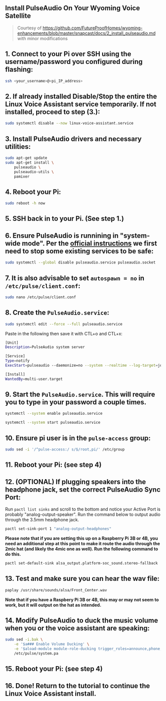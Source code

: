 ## Install PulseAudio On Your Wyoming Voice Satellite

> Courtesy of https://github.com/FutureProofHomes/wyoming-enhancements/blob/master/snapcast/docs/2_install_pulseaudio.md with minor modifications

## 1. Connect to your Pi over SSH using the username/password you configured during flashing:

```sh
ssh <your_username>@<pi_IP_address>
```


## 2. If already installed Disable/Stop the entire the Linux Voice Assistant service temporarily. If not installed, proceed to step (3.):

```sh
sudo systemctl disable --now linux-voice-assistant.service
```


## 3. Install PulseAudio drivers and necessary utilities:

```sh
sudo apt-get update
sudo apt-get install \
    pulseaudio \
    pulseaudio-utils \
    pamixer
```


## 4. Reboot your Pi:

```sh
sudo reboot -h now
```


## 5. SSH back in to your Pi.  (See step 1.)


## 6. Ensure PulseAudio is runnining in "system-wide mode".  Per the [official instructions](https://www.freedesktop.org/wiki/Software/PulseAudio/Documentation/User/SystemWide/) we first need to stop some existing services to be safe:

```sh
sudo systemctl --global disable pulseaudio.service pulseaudio.socket
```


## 7. It is also advisable to set `autospawn = no` in `/etc/pulse/client.conf`:

```sh
sudo nano /etc/pulse/client.conf
```


## 8. Create the `PulseAudio.service`:

```sh
sudo systemctl edit --force --full pulseaudio.service
```

Paste in the following then save it with CTL+o and CTL+x:

```sh
[Unit]
Description=PulseAudio system server

[Service]
Type=notify
ExecStart=pulseaudio --daemonize=no --system --realtime --log-target=journal

[Install]
WantedBy=multi-user.target
```


## 9. Start the `PulseAudio.service`.  This will require you to type in your password a couple times.

```sh
systemctl --system enable pulseaudio.service
```

```sh
systemctl --system start pulseaudio.service
```


## 10. Ensure pi user is in the `pulse-access` group:

```sh
sudo sed -i '/^pulse-access:/ s/$/root,pi/' /etc/group
```


## 11. Reboot your Pi: (see step 4)


## 12. (OPTIONAL) If plugging speakers into the headphone jack, set the correct PulseAudio Sync Port:

Run `pactl list sinks` and scroll to the bottom and notice your Active Port is probably "analog-output-speaker".  Run the command below to output audio through the 3.5mm headphone jack.

```sh
pactl set-sink-port 1 "analog-output-headphones"
```

**Please note that if you are setting this up on a Raspberry Pi 3B or 4B, you need an additional step at this point to make it route the audio through the 2mic hat (and likely the 4mic one as well). Run the following command to do this.**

```sh
pactl set-default-sink alsa_output.platform-soc_sound.stereo-fallback
```


## 13. Test and make sure you can hear the wav file:

```sh
paplay /usr/share/sounds/alsa/Front_Center.wav
```

**Note that if you have a Raspbery Pi 3B or 4B, this may or may not seem to work, but it will output on the hat as intended.**


## 14. Modify PulseAudio to duck the music volume when you or the voice assistant are speaking:

```sh
sudo sed -i.bak \
    -e '$a### Enable Volume Ducking' \
    -e '$aload-module module-role-ducking trigger_roles=announce,phone,notification,event ducking_roles=any_role volume=25%' \
    /etc/pulse/system.pa
```


## 15. Reboot your Pi: (see step 4)


## 16. Done! Return to the tutorial to continue the Linux Voice Assistant install.



